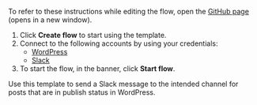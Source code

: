 To refer to these instructions while editing the flow, open the [GitHub page](https://github.com/ot4i/app-connect-templates/tree/main/resources/markdown/Send%20a%20Slack%20message%20for%20published%20posts%20in%20WordPress_instructions.md) (opens in a new window).

1. Click **Create flow** to start using the template.
2. Connect to the following accounts by using your credentials:
   - [WordPress](https://www.ibm.com/docs/en/app-connect/containers_cd?topic=apps-wordpress) 
   - [Slack](https://www.ibm.com/docs/en/app-connect/containers_cd?topic=apps-slack)
3. To start the flow, in the banner, click **Start flow**.

Use this template to send a Slack message to the intended channel for posts that are in publish status in WordPress.




